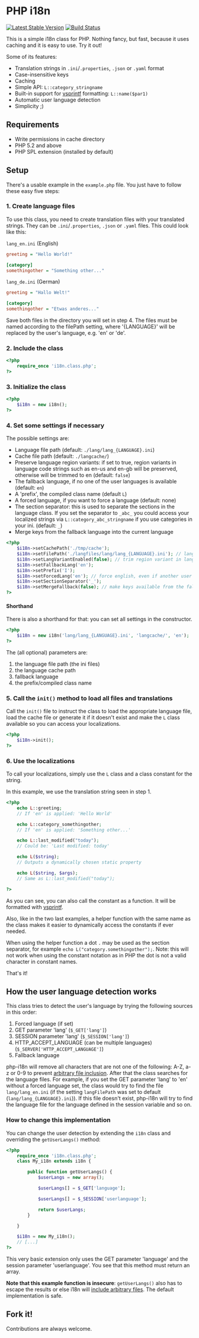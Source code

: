 # PHP i18n

[![Latest Stable Version](https://poser.pugx.org/philipp15b/php-i18n/v/stable)](https://packagist.org/packages/philipp15b/php-i18n) [![Build Status](https://travis-ci.org/Philipp15b/php-i18n.svg?branch=master)](https://travis-ci.org/Philipp15b/php-i18n)

This is a simple i18n class for PHP. Nothing fancy, but fast, because it uses caching and it is easy to use. Try it out!

Some of its features:

- Translation strings in `.ini`/`.properties`, `.json` or `.yaml` format
- Case-insensitive keys
- Caching
- Simple API: `L::category_stringname`
- Built-in support for [vsprintf](http://php.net/manual/en/function.vsprintf.php) formatting: `L::name($par1)`
- Automatic user language detection
- Simplicity ;)

## Requirements

- Write permissions in cache directory
- PHP 5.2 and above
- PHP SPL extension (installed by default)

## Setup

There's a usable example in the `example.php` file. You just have to follow these easy five steps:

### 1. Create language files

To use this class, you need to create translation files with your translated strings. They can be `.ini`/`.properties`, `.json` or `.yaml` files. This could look like this:

`lang_en.ini` (English)

```ini
greeting = "Hello World!"

[category]
somethingother = "Something other..."
```

`lang_de.ini` (German)

```ini
greeting = "Hallo Welt!"

[category]
somethingother = "Etwas anderes..."
```

Save both files in the directory you will set in step 4.
The files must be named according to the filePath setting, where '{LANGUAGE}' will be replaced by the user's language, e.g. 'en' or 'de'.

### 2. Include the class

```php
<?php
	require_once 'i18n.class.php';
?>
```

### 3. Initialize the class

```php
<?php
	$i18n = new i18n();
?>
```

### 4. Set some settings if necessary

The possible settings are:

- Language file path (default: `./lang/lang_{LANGUAGE}.ini`)
- Cache file path (default: `./langcache/`)
- Preserve language region variants: if set to true, region variants in language code strings such as en-us and en-gb will be preserved, otherwise will be trimmed to en (default: `false`)
- The fallback language, if no one of the user languages is available (default: `en`)
- A 'prefix', the compiled class name (default `L`)
- A forced language, if you want to force a language (default: none)
- The section separator: this is used to separate the sections in the language class. If you set the separator to `_abc_` you could access your localized strings via `L::category_abc_stringname` if you use categories in your ini. (default: `_`)
- Merge keys from the fallback language into the current language

```php
<?php
	$i18n->setCachePath('./tmp/cache');
	$i18n->setFilePath('./langfiles/lang/lang_{LANGUAGE}.ini'); // language file path
	$i18n->setLangVariantEnabled(false); // trim region variant in language codes (e.g. en-us -> en)
	$i18n->setFallbackLang('en');
	$i18n->setPrefix('I');
	$i18n->setForcedLang('en'); // force english, even if another user language is available
	$i18n->setSectionSeparator('_');
	$i18n->setMergeFallback(false); // make keys available from the fallback language
?>
```

#### Shorthand

There is also a shorthand for that: you can set all settings in the constructor.

```php
<?php
	$i18n = new i18n('lang/lang_{LANGUAGE}.ini', 'langcache/', 'en');
?>
```

The (all optional) parameters are:

1. the language file path (the ini files)
2. the language cache path
3. fallback language
4. the prefix/compiled class name

### 5. Call the `init()` method to load all files and translations

Call the `init()` file to instruct the class to load the appropriate language file, load the cache file or generate it if it doesn't exist and make the `L` class available so you can access your localizations.

```php
<?php
	$i18n->init();
?>
```

### 6. Use the localizations

To call your localizations, simply use the `L` class and a class constant for the string.

In this example, we use the translation string seen in step 1.

```php
<?php
	echo L::greeting;
	// If 'en' is applied: 'Hello World'

	echo L::category_somethingother;
	// If 'en' is applied: 'Something other...'

	echo L::last_modified("today");
	// Could be: 'Last modified: today'

	echo L($string);
	// Outputs a dynamically chosen static property

	echo L($string, $args);
	// Same as L::last_modified("today");

?>
```

As you can see, you can also call the constant as a function. It will be formatted with [vsprintf](http://php.net/manual/en/function.vsprintf.php).

Also, like in the two last examples, a helper function with the same name as the class makes it easier to dynamically access the constants if ever needed.

When using the helper function a dot `.` may be used as the section separator, for example `echo L("category.somethingother");`.
Note: this will not work when using the constant notation as in PHP the dot is not a valid character in constant names.

That's it!

## How the user language detection works

This class tries to detect the user's language by trying the following sources in this order:

1. Forced language (if set)
2. GET parameter 'lang' (`$_GET['lang']`)
3. SESSION parameter 'lang' (`$_SESSION['lang']`)
4. HTTP_ACCEPT_LANGUAGE (can be multiple languages) (`$_SERVER['HTTP_ACCEPT_LANGUAGE']`)
5. Fallback language

php-i18n will remove all characters that are not one of the following: A-Z, a-z or 0-9 to prevent [arbitrary file inclusion](https://en.wikipedia.org/wiki/File_inclusion_vulnerability).
After that the class searches for the language files. For example, if you set the GET parameter 'lang' to 'en' without a forced language set, the class would try to find the file `lang/lang_en.ini` (if the setting `langFilePath` was set to default (`lang/lang_{LANGUAGE}.ini`)).
If this file doesn't exist, php-i18n will try to find the language file for the language defined in the session variable and so on.

### How to change this implementation

You can change the user detection by extending the `i18n` class and overriding the `getUserLangs()` method:

```php
<?php
	require_once 'i18n.class.php';
	class My_i18n extends i18n {

		public function getUserLangs() {
			$userLangs = new array();

			$userLangs[] = $_GET['language'];

			$userLangs[] = $_SESSION['userlanguage'];

			return $userLangs;
		}

	}

	$i18n = new My_i18n();
	// [...]
?>
```

This very basic extension only uses the GET parameter 'language' and the session parameter 'userlanguage'.
You see that this method must return an array.

**Note that this example function is insecure**: `getUserLangs()` also has to escape the results or else i18n will [include arbitrary files](https://en.wikipedia.org/wiki/File_inclusion_vulnerability). The default implementation is safe.

## Fork it!

Contributions are always welcome.
